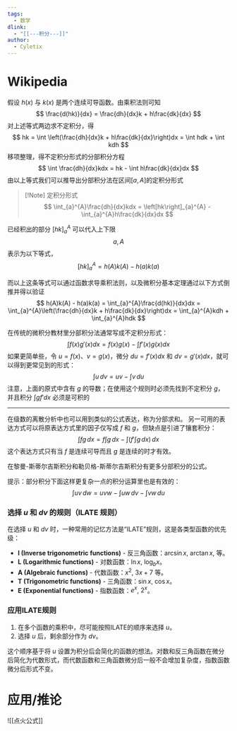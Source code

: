 ```yaml
---
tags:
  - 数学
dlink:
  - "[[---积分---]]"
author:
  - Cyletix
---
```

# Wikipedia
假设 $h(x)$ 与 $k(x)$ 是两个连续可导函数。由乘积法则可知
$$
\frac{d(hk)}{dx} = \frac{dh}{dx}k + h\frac{dk}{dx}
$$
对上述等式两边求不定积分，得
$$
hk = \int \left(\frac{dh}{dx}k + h\frac{dk}{dx}\right)dx = \int hdk + \int kdh
$$
移项整理，得不定积分形式的分部积分方程
$$
\int \frac{dh}{dx}kdx = hk - \int h\frac{dk}{dx}dx
$$
由以上等式我们可以推导出分部积分法在区间$[a, A]$的定积分形式
>[!Note] 定积分形式
> $$
> \int_{a}^{A}\frac{dh}{dx}kdx = \left[hk\right]_{a}^{A} - \int_{a}^{A}h\frac{dk}{dx}dx
> $$

已经积出的部分 $\left[hk\right]_{a}^{A}$ 可以代入上下限$$a, A$$表示为以下等式，
$$
\left[hk\right]_{a}^{A} = h(A)k(A) - h(a)k(a)
$$

而以上这条等式可以通过函数求导乘积法则，以及微积分基本定理通过以下方式倒推并得以验证
$$
h(A)k(A) - h(a)k(a) = \int_{a}^{A}\frac{d(hk)}{dx}dx = \int_{a}^{A}\left(\frac{dh}{dx}k + h\frac{dk}{dx}\right)dx = \int_{a}^{A}kdh + \int_{a}^{A}hdk
$$


在传统的微积分教材里分部积分法通常写成不定积分形式：
$$
\int f(x)g'(x)dx = f(x)g(x) - \int f'(x)g(x)dx
$$
如果更简单些，令 $u = f(x)$、$v = g(x)$，微分 $du = f'(x)dx$ 和 $dv = g'(x)dx$，就可以得到更常见到的形式：
$$
\int u\,dv = uv - \int v\,du
$$
注意，上面的原式中含有 $g$ 的导数；在使用这个规则时必须先找到不定积分 $g$，并且积分 $\int gf'dx$ 必须是可积的


---
在级数的离散分析中也可以用到类似的公式表达，称为分部求和。
另一可用的表达方式可以将原表达方式里的因子仅写成 $f$ 和 $g$，但缺点是引进了镶套积分：
$$
\int fg\,dx = f\int g\,dx - \int \left(f' \int g\,dx\right)\,dx
$$
这个表达方式只有当 $f$ 是连续可导而且 $g$ 是连续的时才有效。

在黎曼-斯蒂尔吉斯积分和勒贝格-斯蒂尔吉斯积分有更多分部积分的公式。

提示：部分积分下面这样更复杂一点的积分运算里也是有效的：
$$
\int u v\,dw = uvw - \int uw\,dv - \int vw\,du
$$
### 选择 $u$ 和 $dv$ 的规则（ILATE 规则）

在选择 $u$ 和 $dv$ 时，一种常用的记忆方法是“ILATE”规则，这是各类型函数的优先级：
- **I (Inverse trigonometric functions)** - 反三角函数：$\arcsin x$, $\arctan x$, 等。
- **L (Logarithmic functions)** - 对数函数：$\ln x$, $\log_b x$。
- **A (Algebraic functions)** - 代数函数：$x^2$, $3x + 7$ 等。
- **T (Trigonometric functions)** - 三角函数：$\sin x$, $\cos x$。
- **E (Exponential functions)** - 指数函数：$e^x$, $2^x$。

### 应用ILATE规则

1. 在多个函数的乘积中，尽可能按照ILATE的顺序来选择 $u$。
2. 选择 $u$ 后，剩余部分作为 $dv$。

这个顺序基于将 $u$ 设置为积分后会简化的函数的想法。对数和反三角函数在微分后简化为代数形式，而代数函数和三角函数微分后一般不会增加复杂度，指数函数微分后形式不变。


# 应用/推论
![[点火公式]]
